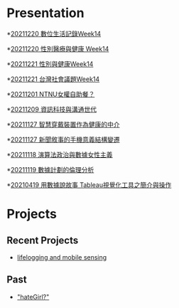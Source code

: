 # Presentation
*[20211220 數位生活記錄Week14]()

*[20211220 性別醫療與健康 Week14]()

*[20211221 性別與健康Week14]()

*[20211221 台灣社會議題Week14](https://docs.google.com/presentation/d/e/2PACX-1vSz8zy1THwwD6BAFNfVcgfFwGPb2nypH5Jwd0JxuwVtnQn7Z0p4sIoJnNCwmk-ZnxBBBzJ1MlO9EdSq/pub?start=false&loop=false&delayms=3000)

*[20211201 NTNU女權自助餐？]()

*[20211209 資訊科技與溝通世代]()

*[20211127 智慧穿戴裝置作為健康的中介]()

*[20211127 新聞敘事的手機意義結構變遷]()

*[20211118 演算法政治與數據女性主義]()

*[20211119 數據計劃的倫理分析]()

*[20210419 用數據說故事 Tableau視覺化工具之簡介與操作]()


# Projects

## Recent Projects
* [lifelogging and mobile sensing]()

## Past
* ["hateGirl?"]()

